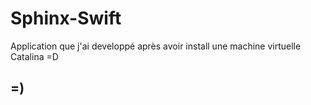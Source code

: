 # Sphinx-Swift

Application que j'ai developpé après avoir install une machine virtuelle Catalina =D

## =)
